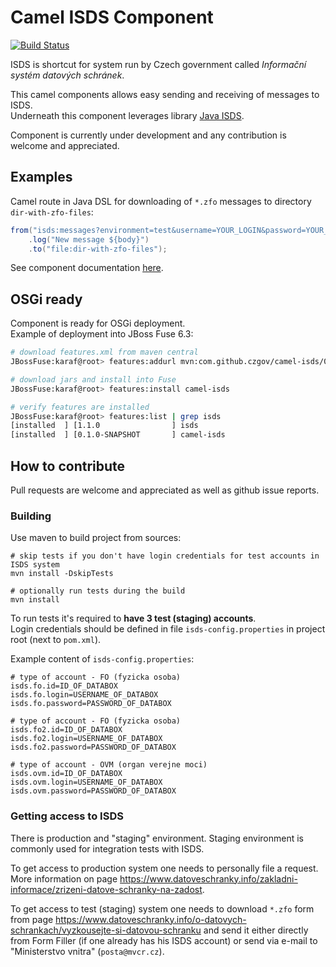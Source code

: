 Camel ISDS Component
=======================
[![Build Status](https://travis-ci.org/czgov/camel-isds.svg?branch=master)](https://travis-ci.org/czgov/camel-isds)


ISDS is shortcut for system run by Czech government called _Informační systém datových schránek_.

This camel components allows easy sending and receiving of messages to ISDS.  
Underneath this component leverages library [Java ISDS](https://github.com/czgov/java-isds).

Component is currently under development and any contribution is welcome and appreciated.

## Examples

Camel route in Java DSL for downloading of `*.zfo` messages to directory `dir-with-zfo-files`:
```java
from("isds:messages?environment=test&username=YOUR_LOGIN&password=YOUR_PASSWORD?zfo=true")
	.log("New message ${body}")
	.to("file:dir-with-zfo-files");
```

See component documentation [here](src/main/docs/isds.adoc).


## OSGi ready
Component is ready for OSGi deployment.  
Example of deployment into JBoss Fuse 6.3:
```bash
# download features.xml from maven central
JBossFuse:karaf@root> features:addurl mvn:com.github.czgov/camel-isds/0.1.0-SNAPSHOT/xml/features

# download jars and install into Fuse
JBossFuse:karaf@root> features:install camel-isds

# verify features are installed
JBossFuse:karaf@root> features:list | grep isds
[installed  ] [1.1.0                ] isds                                          javaisds-1.1.0                         
[installed  ] [0.1.0-SNAPSHOT       ] camel-isds                                    camel-isds-0.1.0-SNAPSHOT   
```

## How to contribute

Pull requests are welcome and appreciated as well as github issue reports.

### Building 
Use maven to build project from sources:
```shell
# skip tests if you don't have login credentials for test accounts in ISDS system
mvn install -DskipTests

# optionally run tests during the build
mvn install
```

To run tests it's required to **have 3 test (staging) accounts**.  
Login credentials should be defined in file `isds-config.properties` in project root (next to `pom.xml`).

Example content of `isds-config.properties`:
```properties
# type of account - FO (fyzicka osoba)
isds.fo.id=ID_OF_DATABOX
isds.fo.login=USERNAME_OF_DATABOX
isds.fo.password=PASSWORD_OF_DATABOX

# type of account - FO (fyzicka osoba)
isds.fo2.id=ID_OF_DATABOX
isds.fo2.login=USERNAME_OF_DATABOX
isds.fo2.password=PASSWORD_OF_DATABOX

# type of account - OVM (organ verejne moci)
isds.ovm.id=ID_OF_DATABOX
isds.ovm.login=USERNAME_OF_DATABOX
isds.ovm.password=PASSWORD_OF_DATABOX
```

### Getting access to ISDS

There is production and "staging" environment. 
Staging environment is commonly used for integration tests with ISDS.

To get access to production system one needs to personally file a request.
More information on page https://www.datoveschranky.info/zakladni-informace/zrizeni-datove-schranky-na-zadost.

To get access to test (staging) system one needs to download `*.zfo` form from page
https://www.datoveschranky.info/o-datovych-schrankach/vyzkousejte-si-datovou-schranku
and send it either directly from Form Filler (if one already has his ISDS account) 
or send via e-mail to "Ministerstvo vnitra" (`posta@mvcr.cz`).

